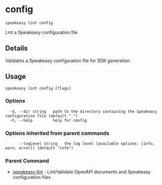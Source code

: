 # config  
`speakeasy lint config`  


Lint a Speakeasy configuration file  

## Details

Validates a Speakeasy configuration file for SDK generation.

## Usage

```
speakeasy lint config [flags]
```

### Options

```
  -d, --dir string   path to the directory containing the Speakeasy configuration file (default ".")
  -h, --help         help for config
```

### Options inherited from parent commands

```
      --logLevel string   the log level (available options: [info, warn, error]) (default "info")
```

### Parent Command

* [speakeasy lint](README.md)	 - Lint/Validate OpenAPI documents and Speakeasy configuration files
